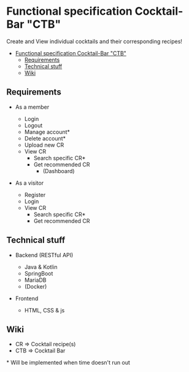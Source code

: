 # Functional specification Cocktail-Bar "CTB"

Create and View individual cocktails and their corresponding recipes!

- [Functional specification Cocktail-Bar "CTB"](#functional-specification-cocktail-bar-ctb)
    - [Requirements](#requirements)
    - [Technical stuff](#technical-stuff)
    - [Wiki](#wiki)

## Requirements

* As a member
    * Login
    * Logout
    * Manage account*
    * Delete account*
    * Upload new CR
    * View CR
        * Search specific CR*
        * Get recommended CR
            * (Dashboard)

* As a visitor
    * Register
    * Login
    * View CR
        * Search specific CR*
        * Get recommended CR

## Technical stuff

* Backend (RESTful API)
    * Java & Kotlin
    * SpringBoot
    * MariaDB
    * (Docker)

* Frontend
    * HTML, CSS & js

## Wiki

* CR => Cocktail recipe(s)
* CTB => Cocktail Bar

\* Will be implemented when time doesn't run out
